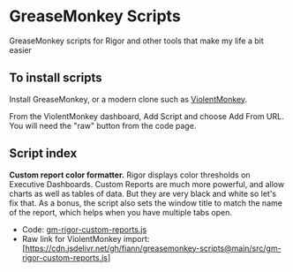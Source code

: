 # GreaseMonkey Scripts
GreaseMonkey scripts for Rigor and other tools that make my life a bit easier


## To install scripts

Install GreaseMonkey, or a modern clone such as [ViolentMonkey](https://violentmonkey.github.io/).

From the ViolentMonkey dashboard, Add Script and choose Add From URL. You will need the "raw" button from the code page.

## Script index

**Custom report color formatter.** Rigor displays color thresholds on Executive Dashboards. Custom Reports are much more powerful, and allow charts as well as tables of data. But they are very black and white so let's fix that. As a bonus, the script also sets the window title to match the name of the report, which helps when you have multiple tabs open.

 * Code: [gm-rigor-custom-reports.js](./src/gm-rigor-custom-reports.js)
 * Raw link for ViolentMonkey import: [https://cdn.jsdelivr.net/gh/fiann/greasemonkey-scripts@main/src/gm-rigor-custom-reports.js]